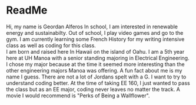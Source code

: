 # ReadMe
Hi, my name is Geordan Alferos
In school, I am interested in renewable energy and sustainabilty. Out of school, I play video games and go to the gym. 
I am currently learning some French History for my writing intensive class as well as coding for this class.  
I am born and raised here In Hawaii on the island of Oahu. 
I am a 5th year here at UH Manoa with a senior standing majoring in Electrical Engineering. 
I chose my major because at the time it seemed more interesting than the other engineering majors Manoa was offering. 
A fun fact about me is my name I guess. There are not a lot of Jordans spelt with a G. 
I want to try to understand coding better. At the time of taking EE 160, I just wanted to pass the class but as an EE major, coding never leaves no matter the track.
A movie I would recommend is "Perks of Being a Wallflower". 
